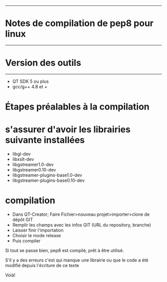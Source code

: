 -------------------------------------------
# Notes de compilation de pep8 pour linux #
-------------------------------------------

# Version des outils 
---------------------
* QT SDK 5 ou plus
* gcc/g++ 4.8 et +


# Étapes préalables à la compilation #

# s'assurer d'avoir les librairies suivante installées
* libgl-dev
* libxslt-dev
* libgstreamer1.0-dev
* libgstreamer0.10-dev
* libgstreamer-plugins-base1.0-dev
* libgstreamer-plugins-base0.10-dev


# compilation #

* Dans QT-Creator; Faire Fichier>nouveau projet>importer>clone de dépôt GIT
* Remplir les  champs avec les infos GIT (URL du repository, branche)
* Laisser finir l'importation
* Choisir le mode release
* Puis compiler

Si tout se passe bien, pep8 est compilé, prêt à être utilisé.

S'il y a des erreurs c'est qui manque une librairie ou que le code a été modifié depuis l'écriture de ce texte

Voià!
